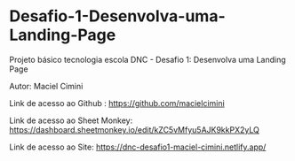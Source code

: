 # Desafio-1-Desenvolva-uma-Landing-Page

Projeto básico tecnologia escola DNC - Desafio 1: Desenvolva uma Landing Page

Autor: Maciel Cimini

Link de acesso ao Github : https://github.com/macielcimini

Link de acesso ao Sheet Monkey: https://dashboard.sheetmonkey.io/edit/kZC5vMfyu5AJK9kkPX2yLQ

Link de acesso ao Site: https://dnc-desafio1-maciel-cimini.netlify.app/
